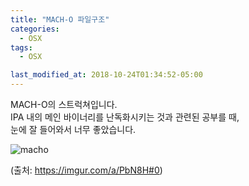 ```yaml
---
title: "MACH-O 파일구조"
categories:
  - OSX
tags:
  - OSX

last_modified_at: 2018-10-24T01:34:52-05:00
---
```



MACH-O의 스트럭쳐입니다. <br>
IPA 내의 메인 바이너리를 난독화시키는 것과 관련된 공부를  때, <br>
눈에 잘 들어와서 너무 좋았습니다. <br>


![macho](https://jylab.github.io/assets/images/macho.jpg)

(출처: https://imgur.com/a/PbN8H#0)


